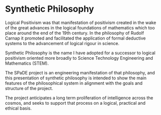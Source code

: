 # Synthetic Philosophy

Logical Positivism was that manifestation of positivism created in the wake of the great advances in the logical foundations of mathematics which too place around the end of the 19th century.
In the philosophy of Rudolf Carnap it promoted and facilitated the application of formal deductive systems to the advancement of logical rigour in science.

Synthetic Philosophy is the name I have adopted for a successor to logical positivism oriented more broadly to Science Technology Engineering and Mathematics (STEM).

The SPaDE project is an engineering manifestation of that philosophy, and this presentation of synthetic philosophy is intended to show the main features of the philosophical system in alignment with the goals and structure of the project.

The project anticipates a long term proliferation of intelligence across the cosmos, and seeks to support that process on a logical, practical and ethical basis.
